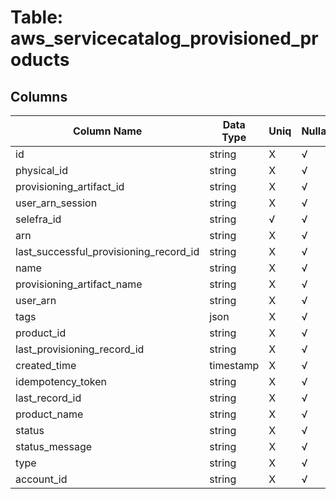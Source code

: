 # Table: aws_servicecatalog_provisioned_products

## Columns 

|  Column Name   |  Data Type  | Uniq | Nullable | Description | 
|  ----  | ----  | ----  | ----  | ---- | 
| id | string | X | √ |  | 
| physical_id | string | X | √ |  | 
| provisioning_artifact_id | string | X | √ |  | 
| user_arn_session | string | X | √ |  | 
| selefra_id | string | √ | √ | random id | 
| arn | string | X | √ |  | 
| last_successful_provisioning_record_id | string | X | √ |  | 
| name | string | X | √ |  | 
| provisioning_artifact_name | string | X | √ |  | 
| user_arn | string | X | √ |  | 
| tags | json | X | √ |  | 
| product_id | string | X | √ |  | 
| last_provisioning_record_id | string | X | √ |  | 
| created_time | timestamp | X | √ |  | 
| idempotency_token | string | X | √ |  | 
| last_record_id | string | X | √ |  | 
| product_name | string | X | √ |  | 
| status | string | X | √ |  | 
| status_message | string | X | √ |  | 
| type | string | X | √ |  | 
| account_id | string | X | √ |  | 


